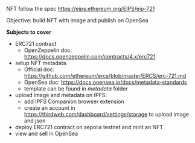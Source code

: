 NFT follow the spec https://eips.ethereum.org/EIPS/eip-721

Objective: build NFT with image and publish on OpenSea

**Subjects to cover**
* ERC721 contract
    * OpenZeppelin doc: https://docs.openzeppelin.com/contracts/4.x/erc721
* setup NFT metadata
    * Official doc: https://github.com/ethereum/ercs/blob/master/ERCS/erc-721.md
    * OpenSea doc: https://docs.opensea.io/docs/metadata-standards
    * template can be found in *metadata* folder
* upload image and metadata on IPFS:
    * add IPFS Companion browser extension
    * create an account in https://thirdweb.com/dashboard/settings/storage to upload image and json
* deploy ERC721 contract on sepolia testnet and mint an NFT
* view and sell in OpenSea

    